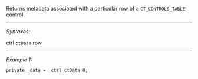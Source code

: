 Returns metadata associated with a particular row of a `CT_CONTROLS_TABLE` control.


---
*Syntaxes:*

ctrl `ctData` row

---
*Example 1:*

```sqf
private _data = _ctrl ctData 0;
```